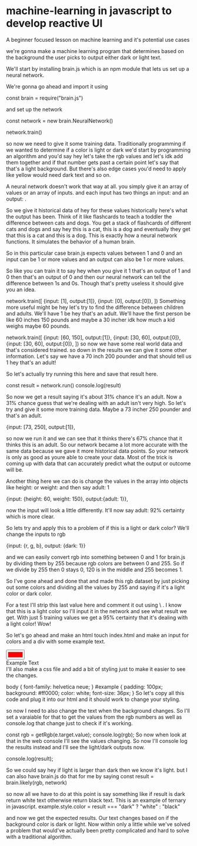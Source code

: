 # machine-learning in javascript to develop reactive UI

A beginner focused lesson on machine learning and it's potential use cases


we're gonna make a machine learning program that determines based on the background the user picks to output either dark or light text.

We'll start by installing brain.js which is an npm module that lets us set up a neural network.

We're gonna go ahead and import it using

const brain = require("brain.js")

and set up the network

const network = new brain.NeuralNetwork()

network.train()

so now we need to give it some training data. Traditionally programming if we wanted to determine if a color is light or dark we'd start by programming an algorithm and you'd say hey let's take the rgb values and let's idk add them together and if that number gets past a certain point let's say that that's a light background. But there's also edge cases you'd need to apply like yellow would need dark text and so on.

A neural network doesn't work that way at all. you simply give it an array of values or an array of inputs. and each input has two things an input: and an output: .

So we give it historical data of hey for these values historically here's what the output has been. Think of it like flashcards to teach a toddler the difference between cats and dogs. You get a stack of flashcards of different cats and dogs and say hey this is a cat, this is a dog and eventually they get that this is a cat and this is a dog. This is exactly how a neural network functions. It simulates the behavior of a human brain.

So in this particular case brain.js expects values between 1 and 0 and an input can be 1 or more values and an output can also be 1 or more values.

So like you can train it to say hey when you give it 1 that's an output of 1 and 0 then that's an output of 0 and then our neural network can tell the difference between 1s and 0s. Though that's pretty useless it should give you an idea.

 network.train([ 
    {input: [1], output:[1]},
    {input: [0], output:[0]},
]) 
Something more useful might be hey let's try to find the difference between children and adults. We'll have 1 be hey that's an adult. We'll have the first person be like 60 inches 150 pounds and maybe a 30 incher idk how much a kid weighs maybe 60 pounds.

 network.train([
    {input: [60, 150], output:[1]},
    {input: [30, 60], output:[0]},
    {input: [30, 60], output:[0]},
]) 
so now we have some real world data and that's considered trained. so down in the results we can give it some other information. Let's say we have a 70 inch 200 pounder and that should tell us 1 hey that's an adult!

So let's actually try running this here and save that result here.

const result = network.run() console.log(result)

So now we get a result saying it's about 31% chance it's an adult. Now a 31% chance guess that we're dealing with an adult isn't very high. So let's try and give it some more training data. Maybe a 73 incher 250 pounder and that's an adult.

{input: [73, 250], output:[1]},

so now we run it and we can see that it thinks there's 67% chance that it thinks this is an adult. So our network became a lot more accurate with the same data because we gave it more historical data points. So your network is only as good as youre able to create your data. Most of the trick is coming up with data that can accurately predict what the output or outcome will be.

Another thing here we can do is change the values in the array into objects like height: or weight: and then say adult: 1

{input: {height: 60, weight: 150}, output:{adult: 1}},

now the input will look a little differently. It'll now say adult: 92% certainty which is more clear.

So lets try and apply this to a problem of if this is a light or dark color? We'll change the inputs to rgb

{input: {r, g, b}, output: {dark: 1}}

and we can easily convert rgb into something between 0 and 1 for brain.js by dividing them by 255 because rgb colors are between 0 and 255. So if we divide by 255 then 0 stays 0, 120 is in the middle and 255 becomes 1.

So I've gone ahead and done that and made this rgb dataset by just picking out some colors and dividing all the values by 255 and saying if it's a light color or dark color.

For a test I'll strip this last value here and comment it out using \ . I know that this is a light color so I'll input it in the network and see what result we get. With just 5 training values we get a 95% certainty that it's dealing with a light color! Wow!

So let's go ahead and make an html touch index.html and make an input for colors and a div with some example text.

<input type="color" value="#ff0000"/>
<div id="example">Example Text</div>
I'll also make a css file and add a bit of styling just to make it easier to see the changes.

body {
    font-family: helvetica neue;
  }
  #example {
    padding: 100px;
    background: #ff0000;
    color: white;
    font-size: 36px;
  }
So let's copy all this code and plug it into our html and it should work to change your styling.

so now I need to also change the text when the background changes. So I'll set a varaiable for that to get the values from the rgb numbers as well as console.log that change just to check if it's working.

const rgb = getRgb(e.target.value);
console.log(rgb);
So now when look at that in the web console I'll see the values changing. So now I'll console log the results instead and I'll see the light/dark outputs now.

console.log(result);

So we could say hey if light is larger than dark then we know it's light. but I can also have brain.js do that for me by saying const result = brain.likely(rgb, network)

so now all we have to do at this point is say something like if result is dark return white text otherwise return black text. This is an example of ternary in javascript. example.style.color = result === "dark" ? "white" : "black"

and now we get the expected results. Our text changes based on if the background color is dark or light. Now within only a little while we've solved a problem that would've actually been pretty complicated and hard to solve with a traditional algorithm.
